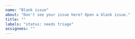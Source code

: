 ```yaml
---
name: "Blank issue"
about: "Don't see your issue here? Open a blank issue."
title: ""
labels: "status: needs triage"
assignees: ""
---
```


<!--

READ BEFORE CREATING!

- Avoid creating duplicates! Read the FAQ page and search through Issues and Discussions before creating one.
- Try to do a simple but descriptive title, and include detailed information in here.
- Make sure to use the latest version of Scratch Addons.
- Asking for help should be done on Discussions or our Discord server. Return to the last page for the links.

FAQ: https://scratchaddons.com/faq
Return to the last page: https://github.com/ScratchAddons/ScratchAddons/issues/new/choose

-->
